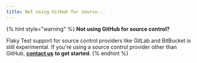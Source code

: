 ```yaml
---
title: Not using GitHub for source...
---
```


{% hint style="warning" %}
**Not using GitHub for source control?**

Flaky Test support for source control providers like GitLab and BitBucket is still experimental. If you're using a source control provider other than GitHub, [**contact us**](mailto:support@trunk.io) **to get started**.&#x20;
{% endhint %}
